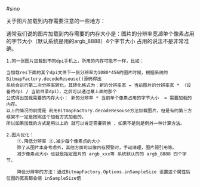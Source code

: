#sino

 关于图片加载到内存需要注意的一些地方：
 
 通常我们说的图片加载到内存需要的内存大小是：图片的分辨率宽*高*单个像素占用的字节大小（默认系统是用的argb_8888）4个字节大小
 占用的说法不是非常准确。


	1.同一张图片加载到不同dpi手机上，所用的内存可能不一样，比如：
	
	当加载res下面的某个dpi文件下一张分辨率为1080*456的图片时候，根据系统的BitmapFactory.decodeResouse()源码得出
	系统会进行第二次分辨率转化，其转化格式为：新的分辨率宽 = 当前图片的分辨率宽 * （设备的dpi / 当前目录dpi），之后可以通过最上面的那个
	公式得出加载需要的内存大小： 新的分辨率 * 当前单个像素占用的字节大小  = 需要加载的内存。
	以上的情况的前提是 利用BitmapFactory.decodeResouse方法加载图片，但是有的第三方框架不一定是按照这个加载方式加载的。
	所以如果加载的方式是用以上的 就可以肯定需要转换 ，如果不是则是例外一种计算方法。
	
	2.图片优化：
		①.降低分辨率 ②.减少每个像素点的大小 
		除了从图片本身考虑外，其他方面可以像内存预警时，手动清理，图片弱引用等。
		减少像素点大小 也就是指定图片的 argb_xxx等 系统默认的的 argb_8888 四个字节。
		
		降低分辨率的方法：通过BitmapFactory.Options.inSampleSize 设置这个属性后 位图的宽高都会缩 inSampleSize倍
		
